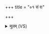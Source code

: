 +++
title = "०१ सं वः"

+++
<details><summary>मूलम् (VS)</summary>

सं वः॑ पृच्यन्तां त॒न्वः१॒॑ सं मनां॑सि॒ समु॑ व्र॒ता।  
सं वो॒ऽयं ब्रह्म॑ण॒स्पति॒र्भगः॒ सं वो॑ अजीगमत् ॥
</details>